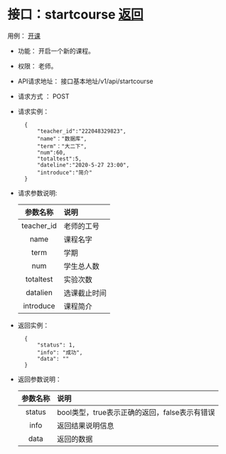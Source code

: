 # 接口：startcourse  [返回](../README.md)
用例： [开课](../usecaseprinciple/start_course.md)

- 功能：
    开启一个新的课程。
    
- 权限：
    老师。    
    
- API请求地址： 
    接口基本地址/v1/api/startcourse

- 请求方式 ：
    POST

- 请求实例：

        {
            "teacher_id":"222048329823",
            "name"："数据库",
            "term"："大二下",
            "num":60,
            "totaltest":5,
            "dateline":"2020-5-27 23:00",
            "introduce":"简介"
        }
        
- 请求参数说明:        

  |参数名称|说明|
  |:---------:|:--------------------------------------------------------|      
  |teacher_id|老师的工号|
  |name|课程名字|
  |term|学期|
  |num|学生总人数|
  |totaltest|实验次数|
  |datalien|选课截止时间|
  |introduce|课程简介|
              
  
- 返回实例：
        
        {
            "status": 1,
            "info": "成功",
            "data": ""
        }

- 返回参数说明：    
 
  |参数名称|说明|
  |:---------:|:--------------------------------------------------------|      
  |status|bool类型，true表示正确的返回，false表示有错误|
  |info|返回结果说明信息|
  |data|返回的数据|